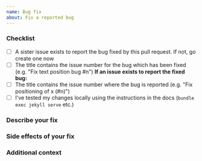 ```yaml
---
name: Bug fix
about: Fix a reported bug
---
```


### Checklist
<!-- Mark these complete by putting an `x` in the brackets -->
 - [ ] A sister issue exists to report the bug fixed by this pull request. If not, go create one now
 - [ ] The title contains the issue number for the bug which has been fixed (e.g. "Fix text position bug #n")
**If an issue exists to report the fixed bug:**
 - [ ] The title contains the issue number where the bug is reported (e.g. "Fix positioning of x (#n)")
 - [ ] I've tested my changes locally using the instructions in the docs (`bundle exec jekyll serve` etc.)

### Describe your fix
<!-- A clear and concise description of how your changes fix the bug. -->

### Side effects of your fix
<!-- A clear and concise description of any potentially unexpected results. -->

### Additional context
<!-- Add any other context about the fix here. -->
